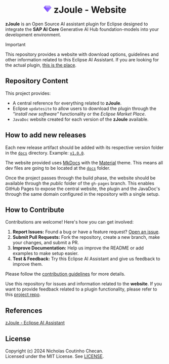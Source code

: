 <h1 align="center">
<img src="docs/assets/zjoule.png" alt="Intro GIF" width="25"/> zJoule - Website
</h1>

**zJoule** is an Open Source AI assistant plugin for Eclipse designed to integrate the **SAP AI Core** Generative AI Hub foundation-models into your development environment.

> [!IMPORTANT]  
> This repository provides a website with download options, guidelines and other information related to this Eclipse AI Assistant. If you are looking for the actual plugin, [this is the place](https://github.com/The-Nefarious-Developer/zjoule).

## Repository Content

This project provides:

- A central reference for everything related to **zJoule**.
- Eclipse `updatesite` to allow users to download the plugin through the *"install new software"* functionality or the *Eclipse Market Place*.
- `JavaDoc` website created for each version of the **zJoule** available.

## How to add new releases

Each new release artifact should be added with its respective version folder in the [`docs`](./docs/) directory. Example: [`v1.0.0`](./docs/v1.0.0/).

The website provided uses [MkDocs](https://www.mkdocs.org) with the [Material](https://squidfunk.github.io/mkdocs-material/) theme. This means all dev files are going to be located at the [`docs`](./docs/) folder.

Once the project passes through the build phase, the website should be available through the *public* folder of the `gh-pages` branch. This enables GitHub Pages to expose the central website, the plugin and the JavaDoc's through the same domain configured in the repository with a single setup.

## How to Contribute

Contributions are welcome! Here's how you can get involved:

1. **Report Issues:** Found a bug or have a feature request? [Open an issue](https://github.com/The-Nefarious-Developer/zjoule-website/issues). <br />
2. **Submit Pull Requests:** Fork the repository, create a new branch, make your changes, and submit a PR. <br />
3. **Improve Documentation:** Help us improve the README or add examples to make setup easier. <br />
4. **Test & Feedback:** Try this Eclipse AI Assistant and give us feedback to improve them.

Please follow the [contribution guidelines](CONTRIBUTING.md) for more details.

Use this repository for issues and information related to the **website**. If you want to provide feedback related to a plugin functionality, please refer to this [project repo](https://github.com/The-Nefarious-Developer/zjoule).

## References

[zJoule - Eclipse AI Assistant](https://github.com/The-Nefarious-Developer/zjoule)

## License
Copyright (c) 2024 Nicholas Coutinho Checan. <br />
Licensed under the MIT License. See [LICENSE](LICENSE).